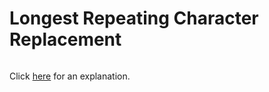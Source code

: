 # Longest Repeating Character Replacement 

~~~java

~~~

Click [here](Explanation.md) for an explanation.

